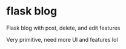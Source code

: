 # flask blog
Flask blog with post, delete, and edit features

Very primitive, need more UI and features lol
